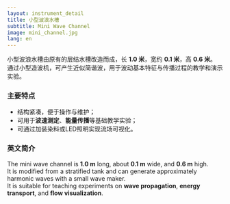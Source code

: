 ```yaml
---
layout: instrument_detail
title: 小型波浪水槽
subtitle: Mini Wave Channel
image: mini_channel.jpg
lang: en
---
```


小型波浪水槽由原有的层结水槽改造而成，长 **1.0 米**，宽约 **0.1 米**，高 **0.6 米**。  
通过小型造波机，可产生近似简谐波，用于波动基本特征与传播过程的教学和演示实验。

### 主要特点
- 结构紧凑，便于操作与维护；  
- 可用于**波速测定**、**能量传播**等基础教学实验；  
- 可通过加装染料或LED照明实现流场可视化。

### 英文简介
The mini wave channel is **1.0 m** long, about **0.1 m** wide, and **0.6 m** high.  
It is modified from a stratified tank and can generate approximately harmonic waves with a small wave maker.  
It is suitable for teaching experiments on **wave propagation**, **energy transport**, and **flow visualization**.
